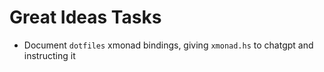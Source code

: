 # Great Ideas Tasks
- Document `dotfiles` xmonad bindings, giving `xmonad.hs` to chatgpt and instructing it

